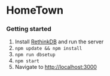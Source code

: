# HomeTown
### Getting started

1. Install [RethinkDB](https://www.rethinkdb.com/) and run the server
2. `npm update && npm install`
3. `npm run dbsetup`
4. `npm start`
5. Navigate to [http://localhost:3000](http://localhost:3000)
